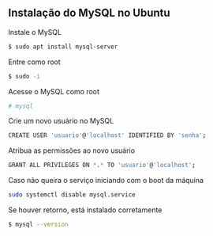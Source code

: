 ## Instalação do MySQL no Ubuntu

Instale o MySQL
```bash
$ sudo apt install mysql-server
```

Entre como root
```bash
$ sudo -i
```

Acesse o MySQL como root
```bash
# mysql
```

Crie um novo usuário no MySQL
```bash
CREATE USER 'usuario'@'localhost' IDENTIFIED BY 'senha';
```

Atribua as permissões ao novo usuário
```bash
GRANT ALL PRIVILEGES ON *.* TO 'usuario'@'localhost';
```

Caso não queira o serviço iniciando com o boot da máquina
```bash
sudo systemctl disable mysql.service
```

Se houver retorno, está instalado corretamente
```bash
$ mysql --version
```